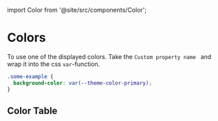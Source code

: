 import Color from '@site/src/components/Color';

# Colors

To use one of the displayed colors. Take the `Custom property name ` and wrap it into the css `var`-function.

```css
.some-example {
  background-color: var(--theme-color-primary);
}
```

## Color Table

<Color></Color>
